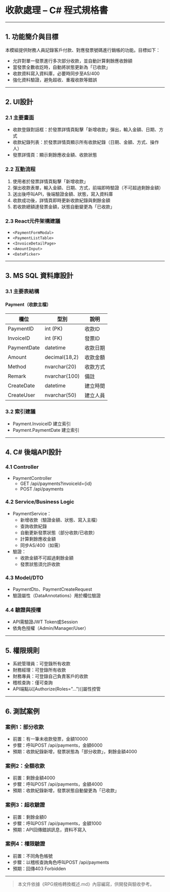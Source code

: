 # 收款處理 – C# 程式規格書

---

## 1. 功能簡介與目標

本模組提供財務人員記錄客戶付款、對應發票號碼進行銷帳的功能。目標如下：
- 允許對單一發票進行多次部分收款，並自動計算剩餘應收餘額
- 當發票全數收訖時，自動將狀態更新為「已收款」
- 收款資料寫入資料庫，必要時同步至AS/400
- 強化資料驗證，避免超收、重複收款等錯誤

---

## 2. UI設計

### 2.1 主要畫面
- 收款登錄對話框：於發票詳情頁點擊「新增收款」彈出，輸入金額、日期、方式
- 收款紀錄列表：於發票詳情頁顯示所有收款紀錄（日期、金額、方式、操作人）
- 發票詳情頁：顯示剩餘應收金額、收款狀態

### 2.2 互動流程
1. 使用者於發票詳情頁點擊「新增收款」
2. 彈出收款表單，輸入金額、日期、方式，前端即時驗證（不可超過剩餘金額）
3. 送出後呼叫API，後端驗證金額、狀態，寫入資料庫
4. 收款成功後，詳情頁即時更新收款紀錄與剩餘金額
5. 若收款總額達發票金額，狀態自動變更為「已收款」

### 2.3 React元件架構建議
- `<PaymentFormModal>`
- `<PaymentListTable>`
- `<InvoiceDetailPage>`
- `<AmountInput>`
- `<DatePicker>`

---

## 3. MS SQL 資料庫設計

### 3.1 主要表結構

#### Payment（收款主檔）
| 欄位         | 型別             | 說明         |
|--------------|------------------|--------------|
| PaymentID    | int (PK)         | 收款ID       |
| InvoiceID    | int (FK)         | 發票ID       |
| PaymentDate  | datetime         | 收款日期     |
| Amount       | decimal(18,2)    | 收款金額     |
| Method       | nvarchar(20)     | 收款方式     |
| Remark       | nvarchar(100)    | 備註         |
| CreateDate   | datetime         | 建立時間     |
| CreateUser   | nvarchar(50)     | 建立人員     |

### 3.2 索引建議
- Payment.InvoiceID 建立索引
- Payment.PaymentDate 建立索引

---

## 4. C# 後端API設計

### 4.1 Controller
- PaymentController
  - GET /api/payments?invoiceId={id}
  - POST /api/payments

### 4.2 Service/Business Logic
- PaymentService：
  - 新增收款（驗證金額、狀態、寫入主檔）
  - 查詢收款紀錄
  - 自動更新發票狀態（部分收款/已收款）
  - 計算剩餘應收金額
  - 同步AS/400（如需）
- 驗證：
  - 收款金額不可超過剩餘金額
  - 發票狀態須允許收款

### 4.3 Model/DTO
- PaymentDto、PaymentCreateRequest
- 驗證屬性（DataAnnotations）用於欄位驗證

### 4.4 驗證與授權
- API需驗證JWT Token或Session
- 依角色授權（Admin/Manager/User）

---

## 5. 權限規則
- 系統管理員：可登錄所有收款
- 財務經理：可登錄所有收款
- 財務專員：可登錄自己負責客戶的收款
- 稽核查詢：僅可查詢
- API端點以[Authorize(Roles="..."))]屬性控管

---

## 6. 測試案例

### 案例1：部分收款
- 前置：有一筆未收款發票，金額10000
- 步驟：呼叫POST /api/payments，金額6000
- 預期：收款紀錄新增，發票狀態為「部分收款」，剩餘金額4000

### 案例2：全額收款
- 前置：剩餘金額4000
- 步驟：呼叫POST /api/payments，金額4000
- 預期：收款紀錄新增，發票狀態自動變更為「已收款」

### 案例3：超收驗證
- 前置：剩餘金額0
- 步驟：呼叫POST /api/payments，金額1000
- 預期：API回傳錯誤訊息，資料不寫入

### 案例4：權限驗證
- 前置：不同角色帳號
- 步驟：以稽核查詢角色呼叫POST /api/payments
- 預期：回傳403 Forbidden

---

> 本文件依據《RPG規格轉換概述.md》內容編寫，供開發與驗收參考。 